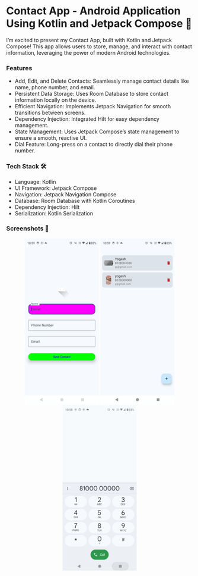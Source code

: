# Contact App - Android Application Using Kotlin and Jetpack Compose 📱

I’m excited to present my Contact App, built with Kotlin and Jetpack Compose! This app allows users to store, manage, and interact with contact information, leveraging the power of modern Android technologies.

### Features
- Add, Edit, and Delete Contacts: Seamlessly manage contact details like name, phone number, and email.
- Persistent Data Storage: Uses Room Database to store contact information locally on the device.
- Efficient Navigation: Implements Jetpack Navigation for smooth transitions between screens.
- Dependency Injection: Integrated Hilt for easy dependency management.
- State Management: Uses Jetpack Compose’s state management to ensure a smooth, reactive UI.
- Dial Feature: Long-press on a contact to directly dial their phone number.

### Tech Stack 🛠️
- Language: Kotlin
- UI Framework: Jetpack Compose
- Navigation: Jetpack Navigation Compose
- Database: Room Database with Kotlin Coroutines
- Dependency Injection: Hilt
- Serialization: Kotlin Serialization

### Screenshots 📸
<p align="center">
  <img src="https://github.com/Yogeshyadav03/Contact_App/blob/master/photo_6253390998096953579_y.jpg?raw=true" alt="Image 1" width="200">
  <img src="https://github.com/Yogeshyadav03/Contact_App/blob/master/photo_6253390998096953580_y.jpg?raw=true" alt="Image 2" width="200">
  <img src="https://github.com/Yogeshyadav03/Contact_App/blob/master/photo_6253390998096953584_y.jpg?raw=true" alt="Image 3" width="200">
</p>
 
